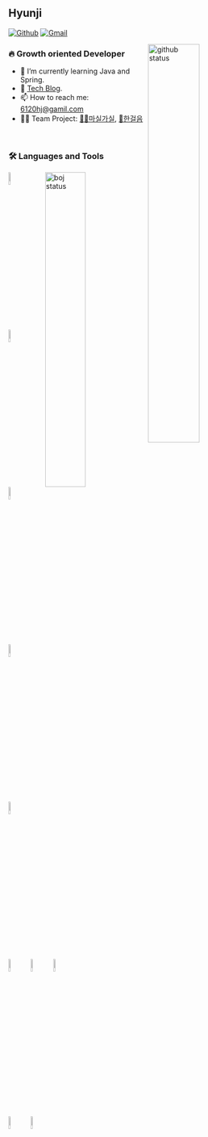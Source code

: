 ## Hyunji
[![Github](https://img.shields.io/badge/-Github-000?style=flat&logo=Github&logoColor=white)](https://github.com/HJ0216)
[![Gmail](https://img.shields.io/badge/-Gmail-c14438?style=flat&logo=Gmail&logoColor=white)](mailto:6120hj@gmail.com)

<img width="45%" align="right" alt="github status" src="https://github-readme-stats.vercel.app/api?username=hj0216&show_icons=true&hide_border=true" />

### 🔥 Growth oriented Developer 

- 🚀 I’m currently learning Java and Spring.
- 🌱 [Tech Blog](https://hj0216.tistory.com/).
- 📫 How to reach me: 6120hj@gamil.com
- 🤹‍♀️ Team Project: [🚵‍♀️마실가실](https://drive.google.com/file/d/1yE4Iu6oACo75pvtULz1KdgSpoBO4l3ZC/view?usp=sharing), [👼한걸음](https://drive.google.com/file/d/1PVMc8o_FUc5XMZ-5ND9WrPPKa5aAjvWL/view?usp=sharing)

<br/>



### 🛠️ Languages and Tools

<p>

<img width="40%" align="right" alt="boj status" src="http://mazassumnida.wtf/api/v2/generate_badge?boj=hj0216"/>
  
  <code><img width="8%" src="https://www.vectorlogo.zone/logos/java/java-horizontal.svg"></code>
  <code><img width="8%" src="https://www.vectorlogo.zone/logos/springio/springio-ar21.svg"></code>
  <br/>
  <code><img width="8%" src="https://www.vectorlogo.zone/logos/mysql/mysql-ar21.svg"></code>
  <code><img width="8%" src="https://www.vectorlogo.zone/logos/oracle/oracle-ar21.svg"></code>
  <br />
  <code><img width="8%" src="https://www.vectorlogo.zone/logos/reactjs/reactjs-ar21.svg"></code>
  <code><img width="8%" src="https://www.vectorlogo.zone/logos/javascript/javascript-ar21.svg"></code>
  <code><img width="8%" src="https://www.vectorlogo.zone/logos/w3_html5/w3_html5-ar21.svg"></code>
  <code><img width="8%" src="https://www.vectorlogo.zone/logos/netlifyapp_watercss/netlifyapp_watercss-ar21.svg"></code>
  <br />
  <code><img width="8%" src="https://www.vectorlogo.zone/logos/git-scm/git-scm-ar21.svg"></code>
  <code><img width="8%" src="https://www.vectorlogo.zone/logos/github/github-ar21.svg"></code>

</p>




<!--
✨ _special_ ✨ repository because its `README.md` (this file) appears on your GitHub profile.

Here are some ideas to get you started:

- 🔭 I’m currently working on ...
- 🌱 I’m currently learning ...
- 👯 I’m looking to collaborate on ...
- 🤔 I’m looking for help with ...
- 💬 Ask me about ...
- 📫 How to reach me: ...
- 😄 Pronouns: ...
- ⚡ Fun fact: ...
-->
